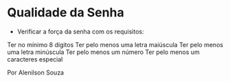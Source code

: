 # Qualidade da Senha
- Verificar a força da senha com os requisitos:

Ter no mínimo 8 dígitos
Ter pelo menos uma letra maiúscula
Ter pelo menos uma letra minúscula
Ter pelo menos um número
Ter pelo menos um caracteres especial

Por Alenilson Souza
